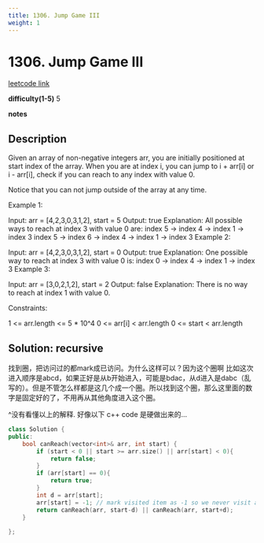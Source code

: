 ```yaml
---
title: 1306. Jump Game III
weight: 1
---
```

# 1306. Jump Game III
[leetcode link](https://leetcode.com/problems/jump-game-iii/)

**difficulty(1-5)** 
5

**notes**   


## Description
Given an array of non-negative integers arr, you are initially positioned at start index of the array. When you are at index i, you can jump to i + arr[i] or i - arr[i], check if you can reach to any index with value 0.

Notice that you can not jump outside of the array at any time.

Example 1:

Input: arr = [4,2,3,0,3,1,2], start = 5
Output: true
Explanation: 
All possible ways to reach at index 3 with value 0 are: 
index 5 -> index 4 -> index 1 -> index 3 
index 5 -> index 6 -> index 4 -> index 1 -> index 3 
Example 2:

Input: arr = [4,2,3,0,3,1,2], start = 0
Output: true 
Explanation: 
One possible way to reach at index 3 with value 0 is: 
index 0 -> index 4 -> index 1 -> index 3
Example 3:

Input: arr = [3,0,2,1,2], start = 2
Output: false
Explanation: There is no way to reach at index 1 with value 0.
 
Constraints:

1 <= arr.length <= 5 * 10^4
0 <= arr[i] < arr.length
0 <= start < arr.length

## Solution: recursive

找到圈，把访问过的都mark成已访问。为什么这样可以？因为这个圈啊 比如这次进入顺序是abcd，如果正好是从b开始进入，可能是bdac，从d进入是dabc（乱写的）。但是不管怎么样都是这几个成一个圈。所以找到这个圈，那么这里面的数字是固定好的了，不用再从其他角度进入这个圈。

^没有看懂以上的解释. 好像以下 c++ code 是硬做出来的...

```c++
class Solution {
public:
    bool canReach(vector<int>& arr, int start) {
        if (start < 0 || start >= arr.size() || arr[start] < 0){
            return false;
        }
        if (arr[start] == 0){
            return true;
        }        
        int d = arr[start];
        arr[start] = -1; // mark visited item as -1 so we never visit again.
        return canReach(arr, start-d) || canReach(arr, start+d);
    }
    
};
```

 